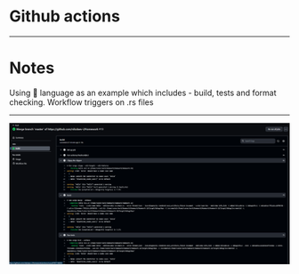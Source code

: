 # Github actions

---


# Notes

Using 🦀 language as an example which includes - build, tests and format checking. Workflow triggers on .rs files


---

![image](src/img-1.png)
